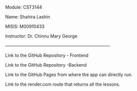 Module: CST3144

Name: Shahira Lashin

MISIS: M00910433

Instructor: Dr. Chinnu Mary George

————————————————————————

Link to the GitHub Repository - Frontend


Link to the GitHub Repository -Backend


Link to the GitHub Pages from where the app can directly run.


Link to the render.com route that returns all the lessons.
